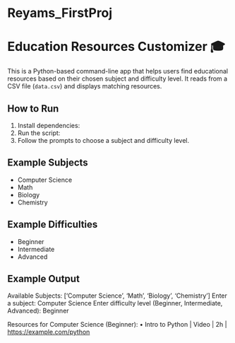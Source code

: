 # Reyams_FirstProj
# Education Resources Customizer 🎓

This is a Python-based command-line app that helps users find educational resources based on their chosen subject and difficulty level. It reads from a CSV file (`data.csv`) and displays matching resources.

## How to Run
1. Install dependencies:
2. Run the script:
3. Follow the prompts to choose a subject and difficulty level.

## Example Subjects
- Computer Science
- Math
- Biology
- Chemistry

## Example Difficulties
- Beginner
- Intermediate
- Advanced

## Example Output
Available Subjects: [‘Computer Science’, ‘Math’, ‘Biology’, ‘Chemistry’]
Enter a subject: Computer Science
Enter difficulty level (Beginner, Intermediate, Advanced): Beginner

Resources for Computer Science (Beginner):
	•	Intro to Python | Video | 2h | https://example.com/python
